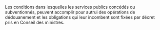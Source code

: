 Les conditions dans lesquelles les services publics
concédés ou subventionnés, peuvent accomplir pour autrui des opérations
de dédouanement et les obligations qui leur incombent sont fixées par
décret pris en Conseil des ministres.